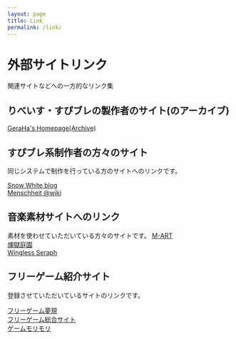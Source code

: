 ```yaml
---
layout: page
title: Link
permalink: /link/
---
```


# 外部サイトリンク
関連サイトなどへの一方的なリンク集

## りべいす・すぴブレの製作者のサイト(のアーカイブ)
[GeraHa's Homepage(Archive)](http://web.archive.org/web/20090203061951/http://geroha.ld.infoseek.co.jp:80/main/index.html)

## すぴブレ系制作者の方々のサイト
同じシステムで制作を行っている方のサイトへのリンクです。

[Snow White blog](http://blog.livedoor.jp/ririlseal/)  
[Menschheit @wiki](https://www50.atwiki.jp/menatwiki/)  

## 音楽素材サイトへのリンク
素材を使わせていただいている方々のサイトです。
[M-ART](http://mart.kitunebi.com/)  
[煉獄庭園](http://www.rengoku-teien.com/)  
[Wingless Seraph](https://wingless-seraph.net/)  

## フリーゲーム紹介サイト
登録させていただいているサイトのリンクです。

[フリーゲーム夢現](https://freegame-mugen.jp/)  
[フリーゲーム総合サイト](http://f-game.jp/)  
[ゲームモリモリ](https://www.gamemorimori.com/)  




